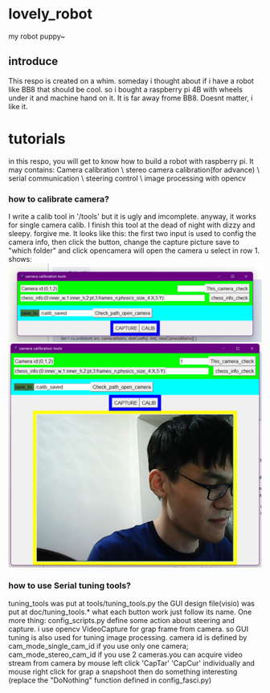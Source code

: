 # lovely_robot
my robot puppy~

## introduce
This respo is created on a whim. someday i thought about if i have a robot like BB8 that should be cool.
so i bought a raspberry pi 4B with wheels under it and machine hand on it. It is far away frome BB8. Doesnt matter, i like it.
# tutorials
in this respo, you will get to know how to build a robot with raspberry pi. It may contains: Camera calibration \ stereo camera calibration(for advance) \ serial communication \ steering control \ image processing with opencv

### how to calibrate camera?
I write a calib tool in '/tools' but it is ugly and imcomplete. anyway, it works for single camera calib. I finish this tool at the dead of night with dizzy and sleepy. forgive me.
It looks like this:
the first two input is used to config the camera info, then click the button, change the capture picture save to "which folder" and click opencamera will open the camera u select in row 1. shows:
![basic_gui](./pic_img/camera_calib0.png)
![open_camera](./pic_img/camera_calib1.png)

### how to use Serial tuning tools?
tuning_tools was put at tools/tuning_tools.py
the GUI design file(visio) was put at doc/tuning_tools.* what each button work just follow its name. One more thing: config_scripts.py define some action about steering and capture. i use opencv VideoCapture for grap frame from camera. so GUI tuning is also used for tuning image processing. camera id is defined by cam_mode_single_cam_id if you use only one camera; cam_mode_stereo_cam_id if you use 2 cameras.you can acquire video stream from camera by mouse left click 'CapTar' 'CapCur' individually and mouse right click for grap a snapshoot then do something interesting (replace the "DoNothing" function defined in config_fasci.py)
